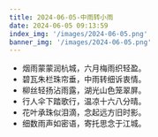 ```yaml
---
title: 2024-06-05-中雨转小雨
date: 2024-06-05 09:13:59
index_img: '/images/2024-06-05.png'
banner_img: '/images/2024-06-05.png'
---
```

- 烟雨蒙蒙润杭城，六月梅雨织轻盈。
- 碧瓦朱栏珠帘垂，中雨转细诉衷情。
- 柳丝轻扬沾雨露，湖光山色笼翠屏。
- 行人伞下踏歌行，温凉十六八分晴。
- 花叶承珠似泪滴，念起远方旧时影。
- 细数雨声如密语，寄托思念于江城。